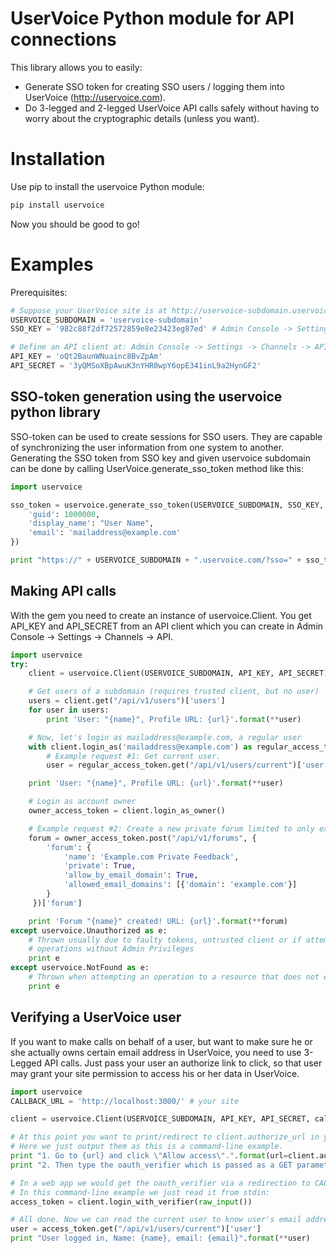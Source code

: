 UserVoice Python module for API connections
===========================================

This library allows you to easily:
* Generate SSO token for creating SSO users / logging them into UserVoice (http://uservoice.com).
* Do 3-legged and 2-legged UserVoice API calls safely without having to worry about the cryptographic details (unless you want).

Installation
============

Use pip to install the uservoice Python module:
```sh
pip install uservoice
```
Now you should be good to go!

Examples
========

Prerequisites:
```python
# Suppose your UserVoice site is at http://uservoice-subdomain.uservoice.com/
USERVOICE_SUBDOMAIN = 'uservoice-subdomain'
SSO_KEY = '982c88f2df72572859e8e23423eg87ed' # Admin Console -> Settings -> General -> User Authentication

# Define an API client at: Admin Console -> Settings -> Channels -> API
API_KEY = 'oQt2BaunWNuainc8BvZpAm'
API_SECRET = '3yQMSoXBpAwuK3nYHR0wpY6opE341inL9a2HynGF2'
```

SSO-token generation using the uservoice python library
-------------------------------------------------------

SSO-token can be used to create sessions for SSO users. They are capable of synchronizing the user information from one system to another.
Generating the SSO token from SSO key and given uservoice subdomain can be done by calling UserVoice.generate\_sso\_token method like this:

```python
import uservoice

sso_token = uservoice.generate_sso_token(USERVOICE_SUBDOMAIN, SSO_KEY, {
    'guid': 1000000,
    'display_name': "User Name",
    'email': 'mailaddress@example.com'
})

print "https://" + USERVOICE_SUBDOMAIN + ".uservoice.com/?sso=" + sso_token
```


Making API calls
----------------

With the gem you need to create an instance of uservoice.Client. You get
API_KEY and API_SECRET from an API client which you can create in Admin Console
-> Settings -> Channels -> API.

```python
import uservoice
try:
    client = uservoice.Client(USERVOICE_SUBDOMAIN, API_KEY, API_SECRET)

    # Get users of a subdomain (requires trusted client, but no user)
    users = client.get("/api/v1/users")['users']
    for user in users:
        print 'User: "{name}", Profile URL: {url}'.format(**user)

    # Now, let's login as mailaddress@example.com, a regular user
    with client.login_as('mailaddress@example.com') as regular_access_token:
        # Example request #1: Get current user.
        user = regular_access_token.get("/api/v1/users/current")['user']

    print 'User: "{name}", Profile URL: {url}'.format(**user)

    # Login as account owner
    owner_access_token = client.login_as_owner()

    # Example request #2: Create a new private forum limited to only example.com email domain.
    forum = owner_access_token.post("/api/v1/forums", {
        'forum': {
            'name': 'Example.com Private Feedback',
            'private': True,
            'allow_by_email_domain': True,
            'allowed_email_domains': [{'domain': 'example.com'}]
        }
     })['forum']

    print 'Forum "{name}" created! URL: {url}'.format(**forum)
except uservoice.Unauthorized as e:
    # Thrown usually due to faulty tokens, untrusted client or if attempting
    # operations without Admin Privileges
    print e
except uservoice.NotFound as e:
    # Thrown when attempting an operation to a resource that does not exist
    print e
```

Verifying a UserVoice user
--------------------------

If you want to make calls on behalf of a user, but want to make sure he or she
actually owns certain email address in UserVoice, you need to use 3-Legged API
calls. Just pass your user an authorize link to click, so that user may grant
your site permission to access his or her data in UserVoice.

```python
import uservoice
CALLBACK_URL = 'http://localhost:3000/' # your site

client = uservoice.Client(USERVOICE_SUBDOMAIN, API_KEY, API_SECRET, callback=CALLBACK_URL)

# At this point you want to print/redirect to client.authorize_url in your application.
# Here we just output them as this is a command-line example.
print "1. Go to {url} and click \"Allow access\".".format(url=client.authorize_url())
print "2. Then type the oauth_verifier which is passed as a GET parameter to the callback URL:"

# In a web app we would get the oauth_verifier via a redirection to CALLBACK_URL.
# In this command-line example we just read it from stdin:
access_token = client.login_with_verifier(raw_input())

# All done. Now we can read the current user to know user's email address:
user = access_token.get("/api/v1/users/current")['user']
print "User logged in, Name: {name}, email: {email}".format(**user)
```
